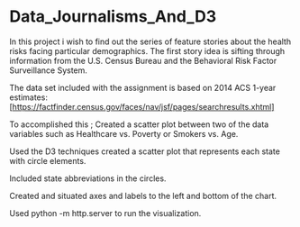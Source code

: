 # Data_Journalisms_And_D3
In this project i wish to find out the series of feature stories about the health risks facing particular demographics. The first story idea is sifting through information from the U.S. Census Bureau and the Behavioral Risk Factor Surveillance System.

The data set included with the assignment is based on 2014 ACS 1-year estimates: [https://factfinder.census.gov/faces/nav/jsf/pages/searchresults.xhtml]

To accomplished this ; Created a scatter plot between two of the data variables such as Healthcare vs. Poverty or Smokers vs. Age.

Used the D3 techniques created a scatter plot that represents each state with circle elements.

Included state abbreviations in the circles.

Created and situated axes and labels to the left and bottom of the chart.

Used python -m http.server to run the visualization.

